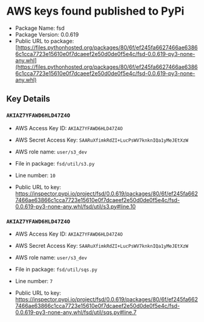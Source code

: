 # AWS keys found published to PyPi

* Package Name: fsd
* Package Version: 0.0.619
* Public URL to package: [https://files.pythonhosted.org/packages/80/6f/ef245fa6627466ae63866c1cca7723e15610e0f7dcaeef2e50d0de0f5e4c/fsd-0.0.619-py3-none-any.whl](https://files.pythonhosted.org/packages/80/6f/ef245fa6627466ae63866c1cca7723e15610e0f7dcaeef2e50d0de0f5e4c/fsd-0.0.619-py3-none-any.whl)

## Key Details

### `AKIAZ7YFAWD6HLD47Z4O`

* AWS Access Key ID: `AKIAZ7YFAWD6HLD47Z4O`
* AWS Secret Access Key: `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` 
* AWS role name: `user/s3_dev`
* File in package: `fsd/util/s3.py`
* Line number: `10`

* Public URL to key: https://inspector.pypi.io/project/fsd/0.0.619/packages/80/6f/ef245fa6627466ae63866c1cca7723e15610e0f7dcaeef2e50d0de0f5e4c/fsd-0.0.619-py3-none-any.whl/fsd/util/s3.py#line.10



### `AKIAZ7YFAWD6HLD47Z4O`

* AWS Access Key ID: `AKIAZ7YFAWD6HLD47Z4O`
* AWS Secret Access Key: `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` 
* AWS role name: `user/s3_dev`
* File in package: `fsd/util/sqs.py`
* Line number: `7`

* Public URL to key: https://inspector.pypi.io/project/fsd/0.0.619/packages/80/6f/ef245fa6627466ae63866c1cca7723e15610e0f7dcaeef2e50d0de0f5e4c/fsd-0.0.619-py3-none-any.whl/fsd/util/sqs.py#line.7


